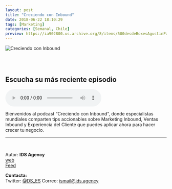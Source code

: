 ```yaml
---
layout: post
title: "Creciendo con Inbound"
date: 2018-06-22 18:10:29
tags: [Marketing]
categories: [Semanal, Chile]
preview: https://ia902800.us.archive.org/8/items/500desdeBoxesAgustinPalmeiro/300_mza-converted2-IsmailAly.jpg
---
```


![Creciendo con Inbound](https://ia902800.us.archive.org/8/items/500desdeBoxesAgustinPalmeiro/500_mza-converted2-IsmailAly.jpg)

<br/>
<br/>

## Escucha su más reciente episodio

<!--reproductor-feed=https://www.blubrry.com/feeds/inbound.xml-->
<!--reproductor-start-->
<audio id="audio" preload="auto" controls="" src="https://media.blubrry.com/inbound/content.blubrry.com/inbound/EPJavier_TIP_Trial_Fix_2_.mp3"></audio>
<!--reproductor-end-->

Bienvenidos al podcast “Creciendo con Inbound”, donde especialistas mundiales comparten tips accionables sobre Marketing Inbound, Ventas Inbound y Experiencia del Cliente que puedes aplicar ahora para hacer crecer tu negocio.

_ _ _
<br>

Autor: **IDS Agency**  
[web](https://www.ids.agency)  
[Feed](https://www.blubrry.com/feeds/inbound.xml)  


**Contacta:**  
Twitter: [@DS_ES](https://twitter.com/ds_es)
Correo: [ismail@ids.agency](mailto:ismail@ids.agency)  
